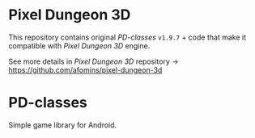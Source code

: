 Pixel Dungeon 3D
=============
This repository contains original *PD-classes* `v1.9.7` + code that make it compatible with *Pixel Dungeon 3D* engine.

See more details in *Pixel Dungeon 3D* repository -> https://github.com/afomins/pixel-dungeon-3d


PD-classes
==========

Simple game library for Android.

